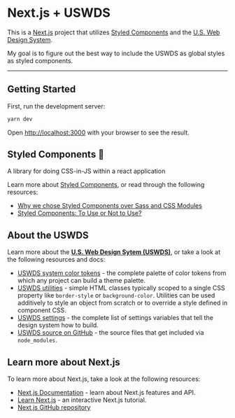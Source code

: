 # Next.js + USWDS

This is a [Next.js](https://nextjs.org/) project that utilizes [Styled Components](https://styled-components.com/) and the [U.S. Web Design System](https://designsystem.digital.gov/).

My goal is to figure out the best way to include the USWDS as global styles as styled components.

---

## Getting Started

First, run the development server:

```bash
yarn dev
```

Open [http://localhost:3000](http://localhost:3000) with your browser to see the result.

## Styled Components :nail_care:

A library for doing CSS-in-JS within a react application

Learn more about [Styled Components](https://styled-components.com/), or read through the following resources:

- [Why we chose Styled Components over Sass and CSS Modules](https://www.takeshape.io/articles/why-we-chose-styled-components-over-sass-and-css-modules/)
- [Styled Components: To Use or Not to Use?](https://medium.com/building-crowdriff/styled-components-to-use-or-not-to-use-a6bb4a7ffc21)

## About the USWDS

Learn more about the [**U.S. Web Design Sytem (USWDS)**](https://designsystem.digital.gov/), or take a look at the following resources and docs:

- [USWDS system color tokens](https://designsystem.digital.gov/design-tokens/color/system-tokens/) - the complete palette of color tokens from which any project can build a theme palette.
- [USWDS utilities](https://designsystem.digital.gov/utilities/) - simple HTML classes typically scoped to a single CSS property like `border-style` or `background-color`. Utilities can be used additively to style an object from scratch or to override a style defined in component CSS.
- [USWDS settings](https://designsystem.digital.gov/documentation/settings/) - the complete list of settings variables that tell the design system how to build.
- [USWDS source on GitHub](https://github.com/uswds/uswds) - the source files that get included via `node_modules`.

## Learn more about Next.js

To learn more about Next.js, take a look at the following resources:

- [Next.js Documentation](https://nextjs.org/docs) - learn about Next.js features and API.
- [Learn Next.js](https://nextjs.org/learn) - an interactive Next.js tutorial.
- [Next.js GitHub repository](https://github.com/vercel/next.js/)
